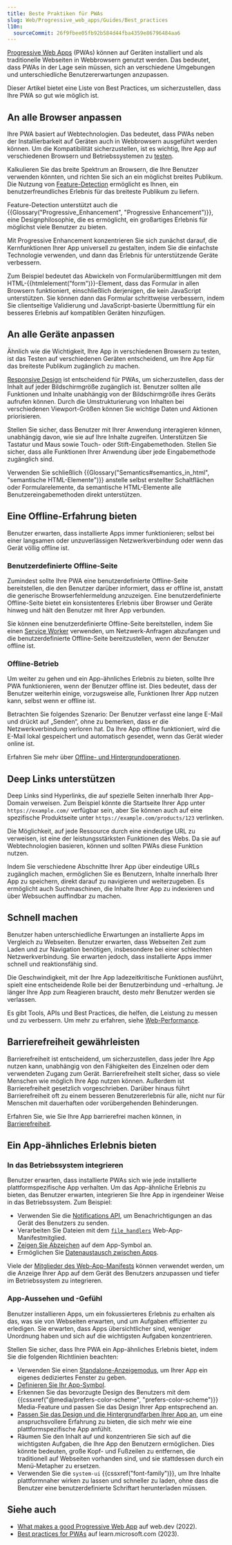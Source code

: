 ```yaml
---
title: Beste Praktiken für PWAs
slug: Web/Progressive_web_apps/Guides/Best_practices
l10n:
  sourceCommit: 26f9fbee05fb92b584d44fba4359e86796484aa6
---
```


[Progressive Web Apps](/de/docs/Web/Progressive_web_apps) (PWAs) können auf Geräten installiert und als traditionelle Webseiten in Webbrowsern genutzt werden. Das bedeutet, dass PWAs in der Lage sein müssen, sich an verschiedene Umgebungen und unterschiedliche Benutzererwartungen anzupassen.

Dieser Artikel bietet eine Liste von Best Practices, um sicherzustellen, dass Ihre PWA so gut wie möglich ist.

## An alle Browser anpassen

Ihre PWA basiert auf Webtechnologien. Das bedeutet, dass PWAs neben der Installierbarkeit auf Geräten auch in Webbrowsern ausgeführt werden können. Um die Kompatibilität sicherzustellen, ist es wichtig, Ihre App auf verschiedenen Browsern und Betriebssystemen zu [testen](/de/docs/Learn_web_development/Extensions/Testing).

Kalkulieren Sie das breite Spektrum an Browsern, die Ihre Benutzer verwenden könnten, und richten Sie sich an ein möglichst breites Publikum. Die Nutzung von [Feature-Detection](/de/docs/Learn_web_development/Extensions/Testing/Feature_detection) ermöglicht es Ihnen, ein benutzerfreundliches Erlebnis für das breiteste Publikum zu liefern.

Feature-Detection unterstützt auch die {{Glossary("Progressive_Enhancement", "Progressive Enhancement")}}, eine Designphilosophie, die es ermöglicht, ein großartiges Erlebnis für möglichst viele Benutzer zu bieten.

Mit Progressive Enhancement konzentrieren Sie sich zunächst darauf, die Kernfunktionen Ihrer App universell zu gestalten, indem Sie die einfachste Technologie verwenden, und dann das Erlebnis für unterstützende Geräte verbessern.

Zum Beispiel bedeutet das Abwickeln von Formularübermittlungen mit dem HTML-{{htmlelement("form")}}-Element, dass das Formular in allen Browsern funktioniert, einschließlich derjenigen, die kein JavaScript unterstützen. Sie können dann das Formular schrittweise verbessern, indem Sie clientseitige Validierung und JavaScript-basierte Übermittlung für ein besseres Erlebnis auf kompatiblen Geräten hinzufügen.

## An alle Geräte anpassen

Ähnlich wie die Wichtigkeit, Ihre App in verschiedenen Browsern zu testen, ist das Testen auf verschiedenen Geräten entscheidend, um Ihre App für das breiteste Publikum zugänglich zu machen.

[Responsive Design](/de/docs/Learn_web_development/Core/CSS_layout/Responsive_Design) ist entscheidend für PWAs, um sicherzustellen, dass der Inhalt auf jeder Bildschirmgröße zugänglich ist. Benutzer sollten alle Funktionen und Inhalte unabhängig von der Bildschirmgröße ihres Geräts aufrufen können. Durch die Umstrukturierung von Inhalten bei verschiedenen Viewport-Größen können Sie wichtige Daten und Aktionen priorisieren.

Stellen Sie sicher, dass Benutzer mit Ihrer Anwendung interagieren können, unabhängig davon, wie sie auf Ihre Inhalte zugreifen. Unterstützen Sie Tastatur und Maus sowie Touch- oder Stift-Eingabemethoden. Stellen Sie sicher, dass alle Funktionen Ihrer Anwendung über jede Eingabemethode zugänglich sind.

Verwenden Sie schließlich {{Glossary("Semantics#semantics_in_html", "semantische HTML-Elemente")}} anstelle selbst erstellter Schaltflächen oder Formularelemente, da semantische HTML-Elemente alle Benutzereingabemethoden direkt unterstützen.

## Eine Offline-Erfahrung bieten

Benutzer erwarten, dass installierte Apps immer funktionieren; selbst bei einer langsamen oder unzuverlässigen Netzwerkverbindung oder wenn das Gerät völlig offline ist.

### Benutzerdefinierte Offline-Seite

Zumindest sollte Ihre PWA eine benutzerdefinierte Offline-Seite bereitstellen, die den Benutzer darüber informiert, dass er offline ist, anstatt die generische Browserfehlermeldung anzuzeigen. Eine benutzerdefinierte Offline-Seite bietet ein konsistenteres Erlebnis über Browser und Geräte hinweg und hält den Benutzer mit Ihrer App verbunden.

Sie können eine benutzerdefinierte Offline-Seite bereitstellen, indem Sie einen [Service Worker](/de/docs/Web/API/Service_Worker_API) verwenden, um Netzwerk-Anfragen abzufangen und die benutzerdefinierte Offline-Seite bereitzustellen, wenn der Benutzer offline ist.

### Offline-Betrieb

Um weiter zu gehen und ein App-ähnliches Erlebnis zu bieten, sollte Ihre PWA funktionieren, wenn der Benutzer offline ist. Dies bedeutet, dass der Benutzer weiterhin einige, vorzugsweise alle, Funktionen Ihrer App nutzen kann, selbst wenn er offline ist.

Betrachten Sie folgendes Szenario: Der Benutzer verfasst eine lange E-Mail und drückt auf „Senden“, ohne zu bemerken, dass er die Netzwerkverbindung verloren hat. Da Ihre App offline funktioniert, wird die E-Mail lokal gespeichert und automatisch gesendet, wenn das Gerät wieder online ist.

Erfahren Sie mehr über [Offline- und Hintergrundoperationen](/de/docs/Web/Progressive_web_apps/Guides/Offline_and_background_operation).

## Deep Links unterstützen

Deep Links sind Hyperlinks, die auf spezielle Seiten innerhalb Ihrer App-Domain verweisen. Zum Beispiel könnte die Startseite Ihrer App unter `https://example.com/` verfügbar sein, aber Sie können auch auf eine spezifische Produktseite unter `https://example.com/products/123` verlinken.

Die Möglichkeit, auf jede Ressource durch eine eindeutige URL zu verweisen, ist eine der leistungsstärksten Funktionen des Webs. Da sie auf Webtechnologien basieren, können und sollten PWAs diese Funktion nutzen.

Indem Sie verschiedene Abschnitte Ihrer App über eindeutige URLs zugänglich machen, ermöglichen Sie es Benutzern, Inhalte innerhalb Ihrer App zu speichern, direkt darauf zu navigieren und weiterzugeben. Es ermöglicht auch Suchmaschinen, die Inhalte Ihrer App zu indexieren und über Websuchen auffindbar zu machen.

## Schnell machen

Benutzer haben unterschiedliche Erwartungen an installierte Apps im Vergleich zu Webseiten. Benutzer erwarten, dass Webseiten Zeit zum Laden und zur Navigation benötigen, insbesondere bei einer schlechten Netzwerkverbindung. Sie erwarten jedoch, dass installierte Apps immer schnell und reaktionsfähig sind.

Die Geschwindigkeit, mit der Ihre App ladezeitkritische Funktionen ausführt, spielt eine entscheidende Rolle bei der Benutzerbindung und -erhaltung. Je länger Ihre App zum Reagieren braucht, desto mehr Benutzer werden sie verlassen.

Es gibt Tools, APIs und Best Practices, die helfen, die Leistung zu messen und zu verbessern. Um mehr zu erfahren, siehe [Web-Performance](/de/docs/Web/Performance).

## Barrierefreiheit gewährleisten

Barrierefreiheit ist entscheidend, um sicherzustellen, dass jeder Ihre App nutzen kann, unabhängig von den Fähigkeiten des Einzelnen oder dem verwendeten Zugang zum Gerät. Barrierefreiheit stellt sicher, dass so viele Menschen wie möglich Ihre App nutzen können. Außerdem ist Barrierefreiheit gesetzlich vorgeschrieben. Darüber hinaus führt Barrierefreiheit oft zu einem besseren Benutzererlebnis für alle, nicht nur für Menschen mit dauerhaften oder vorübergehenden Behinderungen.

Erfahren Sie, wie Sie Ihre App barrierefrei machen können, in [Barrierefreiheit](/de/docs/Web/Accessibility).

## Ein App-ähnliches Erlebnis bieten

### In das Betriebssystem integrieren

Benutzer erwarten, dass installierte PWAs sich wie jede installierte plattformspezifische App verhalten. Um das App-ähnliche Erlebnis zu bieten, das Benutzer erwarten, integrieren Sie Ihre App in irgendeiner Weise in das Betriebssystem. Zum Beispiel:

- Verwenden Sie die [Notifications API](/de/docs/Web/API/Notifications_API), um Benachrichtigungen an das Gerät des Benutzers zu senden.
- Verarbeiten Sie Dateien mit dem [`file_handlers`](/de/docs/Web/Progressive_web_apps/Manifest/Reference/file_handlers) Web-App-Manifestmitglied.
- [Zeigen Sie Abzeichen](/de/docs/Web/Progressive_web_apps/How_to/Display_badge_on_app_icon) auf dem App-Symbol an.
- Ermöglichen Sie [Datenaustausch zwischen Apps](/de/docs/Web/Progressive_web_apps/How_to/Share_data_between_apps).

Viele der [Mitglieder des Web-App-Manifests](/de/docs/Web/Progressive_web_apps/Manifest#members) können verwendet werden, um die Anzeige Ihrer App auf dem Gerät des Benutzers anzupassen und tiefer im Betriebssystem zu integrieren.

### App-Aussehen und -Gefühl

Benutzer installieren Apps, um ein fokussierteres Erlebnis zu erhalten als das, was sie von Webseiten erwarten, und um Aufgaben effizienter zu erledigen. Sie erwarten, dass Apps übersichtlicher sind, weniger Unordnung haben und sich auf die wichtigsten Aufgaben konzentrieren.

Stellen Sie sicher, dass Ihre PWA ein App-ähnliches Erlebnis bietet, indem Sie die folgenden Richtlinien beachten:

- Verwenden Sie einen [Standalone-Anzeigemodus](/de/docs/Web/Progressive_web_apps/How_to/Create_a_standalone_app), um Ihrer App ein eigenes dediziertes Fenster zu geben.
- [Definieren Sie Ihr App-Symbol](/de/docs/Web/Progressive_web_apps/How_to/Define_app_icons).
- Erkennen Sie das bevorzugte Design des Benutzers mit dem {{cssxref("@media/prefers-color-scheme", "prefers-color-scheme")}} Media-Feature und passen Sie das Design Ihrer App entsprechend an.
- [Passen Sie das Design und die Hintergrundfarben Ihrer App an](/de/docs/Web/Progressive_web_apps/How_to/Customize_your_app_colors), um eine anspruchsvollere Erfahrung zu bieten, die sich mehr wie eine plattformspezifische App anfühlt.
- Räumen Sie den Inhalt auf und konzentrieren Sie sich auf die wichtigsten Aufgaben, die Ihre App den Benutzern ermöglichen. Dies könnte bedeuten, große Kopf- und Fußzeilen zu entfernen, die traditionell auf Webseiten vorhanden sind, und sie stattdessen durch ein Menü-Metapher zu ersetzen.
- Verwenden Sie die `system-ui` {{cssxref("font-family")}}, um Ihre Inhalte plattformnaher wirken zu lassen und schneller zu laden, ohne dass die Benutzer eine benutzerdefinierte Schriftart herunterladen müssen.

## Siehe auch

- [What makes a good Progressive Web App](https://web.dev/articles/pwa-checklist) auf web.dev (2022).
- [Best practices for PWAs](https://learn.microsoft.com/en-us/microsoft-edge/progressive-web-apps/how-to/best-practices) auf learn.microsoft.com (2023).
